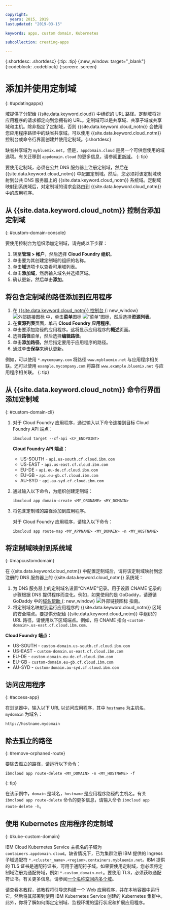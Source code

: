 ```yaml
---

copyright:
  years: 2015, 2019
lastupdated: "2019-03-15"

keywords: apps, custom domain, Kubernetes

subcollection: creating-apps

---
```


{:shortdesc: .shortdesc}
{:tip: .tip}
{:new_window: target="_blank"}
{:codeblock: .codeblock}
{:screen: .screen}

# 添加并使用定制域
{: #updatingapps}

域提供了分配给 {{site.data.keyword.cloud}} 中组织的 URL 路径。定制域将对应用程序的请求都定向到您拥有的 URL。定制域可以是共享域、共享子域或共享域和主机。除非指定了定制域，否则 {{site.data.keyword.cloud_notm}} 会使用您应用程序路径中的缺省共享域。可以使用 {{site.data.keyword.cloud_notm}} 控制台或命令行界面创建并使用定制域。{:shortdesc}

缺省共享域为 `mybluemix.net`，但是，`appdomain.cloud` 是另一个可供您使用的域选项。有关迁移到 `appdomain.cloud` 的更多信息，请参阅[更新域](/docs/apps/tutorials?topic=creating-apps-update-domain)。
{: tip}

要使用定制域，必须在公共 DNS 服务器上注册定制域，然后在 {{site.data.keyword.cloud_notm}} 中配置定制域。然后，您必须将该定制域映射到公共 DNS 服务器上的 {{site.data.keyword.cloud_notm}} 系统域。定制域映射到系统域后，对定制域的请求会路由到 {{site.data.keyword.cloud_notm}} 中的应用程序。


## 从 {{site.data.keyword.cloud_notm}} 控制台添加定制域
{: #custom-domain-console}

要使用控制台为组织添加定制域，请完成以下步骤：

1. 转至**管理 > 帐户**，然后选择 **Cloud Foundry 组织**。
2. 单击要为其创建定制域的组织的名称。
3. 单击**域**选项卡以查看可用域列表。
4. 单击**添加域**，然后输入域名并选择区域。
5. 确认更新，然后单击**添加**。

## 将包含定制域的路径添加到应用程序

1. 在 [{{site.data.keyword.cloud_notm}} 控制台 ](https://{DomainName}){: new_window} ![外部链接图标](../icons/launch-glyph.svg "外部链接图标") 中，单击**菜单**图标 ![“菜单”图标](../../icons/icon_hamburger.svg)，然后选择**资源列表**。
2. 在**资源列表**页面，单击 **Cloud Foundry 应用程序**。
3. 单击要添加路径的应用程序。这将显示应用程序的**概述**页面。
4. 选择**路径**菜单，然后选择**编辑路径**。
5. 单击**添加路径**，然后指定要用于应用程序的路径。
6. 通过单击**保存**来确认更新。

例如，可以使用 `*.mycompany.com` 将路径 `www.mybluemix.net` 与应用程序相关联。还可以使用 `example.mycompany.com` 将路径 `www.example.bluemix.net` 与应用程序相关联。
{: tip}

## 从 {{site.data.keyword.cloud_notm}} 命令行界面添加定制域
{: #custom-domain-cli}

1. 对于 Cloud Foundry 应用程序，通过输入以下命令连接到目标 Cloud Foundry API 端点：
   ```
   ibmcloud target --cf-api <CF_ENDPOINT>
   ```
   
   **Cloud Foundry API 端点：**
   * US-SOUTH - `api.us-south.cf.cloud.ibm.com`
   * US-EAST - `api.us-east.cf.cloud.ibm.com`
   * EU-DE - `api.eu-de.cf.cloud.ibm.com`
   * EU-GB - `api.eu-gb.cf.cloud.ibm.com`
   * AU-SYD - `api.au-syd.cf.cloud.ibm.com`
   
2. 通过输入以下命令，为组织创建定制域：
   ```
   ibmcloud app domain-create <MY_ORGNAME> <MY_DOMAIN>
   ```

3. 将包含定制域的路径添加到应用程序。

   对于 Cloud Foundry 应用程序，请输入以下命令：
   ```
   ibmcloud app route-map <MY_APPNAME> <MY_DOMAIN> -n <MY_HOSTNAME>
   ```
   
## 将定制域映射到系统域
{: #mapcustomdomain}

在 {{site.data.keyword.cloud_notm}} 中配置定制域后，请将该定制域映射到您注册的 DNS 服务器上的 {{site.data.keyword.cloud_notm}} 系统域：

1. 为 DNS 服务器上的定制域名设置“CNAME”记录。用于设置 CNAME 记录的步骤根据 DNS 提供程序而变化。例如，如果使用的是 GoDaddy，请遵循 GoDaddy 中的[域名帮助 ](https://www.godaddy.com/help/add-a-cname-record-19236){: new_window} ![外部链接图标](../icons/launch-glyph.svg "外部链接图标") 指南。
2. 将定制域名映射到运行应用程序的 {{site.data.keyword.cloud_notm}} 区域的安全端点。要提供分配给 {{site.data.keyword.cloud_notm}} 中组织的 URL 路径，请使用以下区域端点。例如，将 CNAME 指向 `<custom-domain>.us-east.cf.cloud.ibm.com.`

  **Cloud Foundry 端点：**
  * US-SOUTH - `custom-domain.us-south.cf.cloud.ibm.com`
  * US-EAST - `custom-domain.us-east.cf.cloud.ibm.com`
  * EU-DE - `custom-domain.eu-de.cf.cloud.ibm.com`
  * EU-GB - `custom-domain.eu-gb.cf.cloud.ibm.com`
  * AU-SYD - `custom-domain.au-syd.cf.cloud.ibm.com`

## 访问应用程序
{: #access-app}

在浏览器中，输入以下 URL 以访问应用程序，其中 `hostname` 为主机名，`mydomain` 为域名：
```
http://hostname.mydomain
```

## 除去孤立的路径
{: #remove-orphaned-route}

要除去孤立的路径，请运行以下命令：
```
ibmcloud app route-delete <MY_DOMAIN> -n <MY_HOSTNAME> -f
```
{: tip}

在该示例中，`domain` 是域名，`hostname` 是应用程序路径的主机名。有关 `ibmcloud app route-delete` 命令的更多信息，请输入命令 `ibmcloud app route-delete -h`。

## 使用 Kubernetes 应用程序的定制域
{: #kube-custom-domain}

IBM Cloud Kubernetes Service 主机名的子域为 `containers.appdomain.cloud`。缺省情况下，已为集群注册 IBM 提供的 Ingress 子域通配符 `*.<cluster_name>.<region>.containers.mybluemix.net`。IBM 提供的 TLS 证书是通配符证书，可用于通配符子域。如果要使用定制域，您必须将定制域注册为通配符域，例如 `*.custom_domain.net`。要使用 TLS，必须获取通配符证书。有关更多信息，请参阅[一个名称空间内多个域](/docs/containers?topic=containers-ingress#multi-domains)。

请查看[本教程](/docs/tutorials?topic=solution-tutorials-scalable-webapp-kubernetes)，该教程将引导您构建一个 Web 应用程序，并在本地容器中运行它，然后将其部署到使用 IBM Kubernetes Service 创建的 Kubernetes 集群中。此外，你将了解如何绑定定制域、监视环境的运行状况和扩展应用程序。
